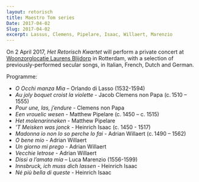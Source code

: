```yaml
---
layout: retorisch
title: Maestro Tom series
Date: 2017-04-02
Slug: 2017-04-02
excerpt: Lassus, Clemens, Pipelare, Isaac, Willaert, Marenzio
---
```


On 2 April 2017, _Het Retorisch Kwartet_ will perform a private concert at [Woonzorglocatie Laurens Blijdorp](https://laurens.nl/locatieoverzicht/blijdorp) in Rotterdam, with a selection of previously-performed secular songs, in Italian, French, Dutch and German.

Programme:

* _O Occhi manza Mia_ – Orlando di Lasso (1532-1594)
* _Au joly boquet croist la violette_ - Jacob Clemens non Papa (c. 1510 – 1555)
* _Pour une, las, j’endure_ - Clemens non Papa
* _Een vrouelic wesen_ - Matthew Pipelare (c. 1450 – c. 1515)
* _Het molenarinneken_ - Matthew Pipelare
* _’T Meisken was jonck_ - Heinrich Isaac (c. 1450 - 1517)
* _Madonna io non lo so perche lo fai_ - Adrian Willaert (c. 1490 – 1562)
* _O bene mio_ - Adrian Willaert
* _Un giorno mi prego_ - Adrian Willaert
* _Vecchie letrose_ - Adrian Willaert
* _Dissi a l’amata mia_ – Luca Marenzio (1556-1599)
* _Innsbruck, ich muss dich lassen_ - Heinrich Isaac
* _Né più bella di queste_ - Heinrich Isaac
